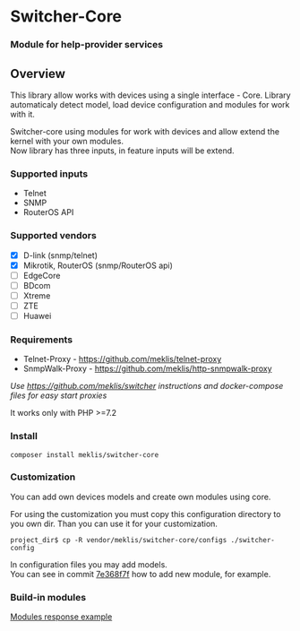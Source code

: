 # Switcher-Core
### Module for help-provider services

## Overview
This library allow works with devices using a single interface - Core.
Library automaticaly detect model, load device configuration and modules for work with it.   
    
Switcher-core using modules for work with devices and allow extend the kernel with your own modules.    
Now library has three inputs, in feature inputs will be extend.    

### Supported inputs
* Telnet
* SNMP
* RouterOS API

### Supported vendors
- [x] D-link (snmp/telnet)
- [x] Mikrotik, RouterOS (snmp/RouterOS api)
- [ ] EdgeCore
- [ ] BDcom
- [ ] Xtreme
- [ ] ZTE
- [ ] Huawei

### Requirements   
* Telnet-Proxy - https://github.com/meklis/telnet-proxy    
* SnmpWalk-Proxy - https://github.com/meklis/http-snmpwalk-proxy    

*Use https://github.com/meklis/switcher instructions and docker-compose files for easy start proxies* 

It works only with PHP >=7.2

### Install
```
composer install meklis/switcher-core
```


### Customization
You can add own devices models and create own modules using core.    

For using the customization you must copy this configuration directory to you own dir. Than you can use it for your customization.
``` 
project_dir$ cp -R vendor/meklis/switcher-core/configs ./switcher-config
```
In configuration files you may add models.      
You can see in commit [7e368f7f](https://github.com/meklis/switcher-core/commit/7e368f7f4970a66b3c1a91ac174ce72e12e42725) how to add new module, for example.
    
### Build-in modules
[Modules response example](docs/MODULES.md)

